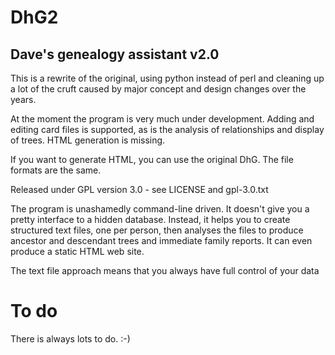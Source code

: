 # DhG2
## Dave's genealogy assistant v2.0

This is a rewrite of the original, using python instead of perl and cleaning up a lot of the
cruft caused by major concept and design changes over the years.

At the moment the program is very much under development. Adding and editing card files is supported,
as is the analysis of relationships and display of trees. HTML generation is missing.

If you want to generate HTML, you can use the original DhG. The file formats are the same.

Released under GPL version 3.0 - see LICENSE and gpl-3.0.txt

The program is unashamedly command-line driven. It doesn't give you a pretty interface to a hidden database.
Instead, it helps you to create structured text files, one per person, then analyses the files to produce ancestor
and descendant trees and immediate family reports. It can even produce a static HTML web site.

The text file approach means that you always have full control of your data

# To do

There is always lots to do. :-)
